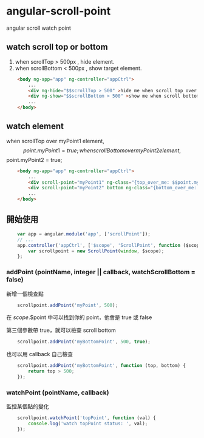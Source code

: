 # angular-scroll-point

angular scroll watch point


## watch scroll top or bottom

1. when scrollTop > 500px , hide element.
2. when scrollBottom < 500px , show target element.

```html
    <body ng-app="app" ng-controller="appCtrl">
        ...
        <div ng-hide="$$scrollTop > 500" >hide me when scroll top over 500px</div>
        <div ng-show="$$scrollBottom > 500" >show me when scroll bottom over 500px</div>
        ...
    </body>
```

## watch element

when scrollTop over myPoint1 element, $$point.myPoint1 = true;
when scrollBottom over myPoint2 element, $$point.myPoint2 = true;

```html
    <body ng-app="app" ng-controller="appCtrl">
        ...
        <div scroll-point="myPoint1" ng-class="{top_over_me: $$point.myPoint1}"></div>
        <div scroll-point="myPoint2" bottom ng-class="{bottom_over_me: $$point.myPoint2}"></div>
        ...
    </body>
```

## 開始使用

```js
    var app = angular.module('app', ['scrollPoint']);
    // ...
    app.controller('appCtrl', ['$scope', 'ScrollPoint', function ($scope, ScrollPoint) {
        var scrollpoint = new ScrollPoint(window, $scope);
    };
```

### addPoint (pointName, integer || callback, watchScrollBottom = false)

新增一個檢查點

```js
    scrollpoint.addPoint('myPoint', 500);
```
在 $scope.$$point 中可以找到你的 point，他會是 true 或 false

第三個參數帶 true，就可以檢查 scroll bottom

```js
    scrollpoint.addPoint('myBottomPoint', 500, true);
```

也可以用 callback 自己檢查

```js
    scrollpoint.addPoint('myBottomPoint', function (top, bottom) {
        return top > 500;
    });
```

### watchPoint (pointName, callback)

監控某個點的變化

```js
    scrollpoint.watchPoint('topPoint', function (val) {
        console.log('watch topPoint status: ', val);
    });
```

